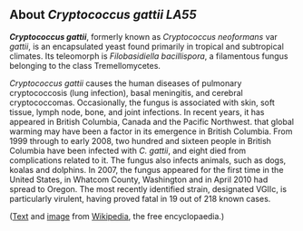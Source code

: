 About *Cryptococcus gattii LA55* 
--------------------------------



***Cryptococcus gattii***, formerly known as *Cryptococcus neoformans*
var *gattii*, is an encapsulated yeast found primarily in tropical and
subtropical climates. Its teleomorph is *Filobasidiella bacillispora*, a
filamentous fungus belonging to the class Tremellomycetes.

*Cryptococcus gattii* causes the human diseases of pulmonary
cryptococcosis (lung infection), basal meningitis, and cerebral
cryptococcomas. Occasionally, the fungus is associated with skin, soft
tissue, lymph node, bone, and joint infections. In recent years, it has
appeared in British Columbia, Canada and the Pacific Northwest. that
global warming may have been a factor in its emergence in British
Columbia. From 1999 through to early 2008, two hundred and sixteen
people in British Columbia have been infected with *C. gattii*, and
eight died from complications related to it. The fungus also infects
animals, such as dogs, koalas and dolphins. In 2007, the fungus appeared
for the first time in the United States, in Whatcom County, Washington
and in April 2010 had spread to Oregon. The most recently identified
strain, designated VGIIc, is particularly virulent, having proved fatal
in 19 out of 218 known cases.

([Text](http://en.wikipedia.org/wiki/Cryptococcus_gattii) and
[image](http://commons.wikimedia.org/wiki/File:Cryptococcus_gattii_02.jpg)
from [Wikipedia](http://en.wikipedia.org/), the free encyclopaedia.)
